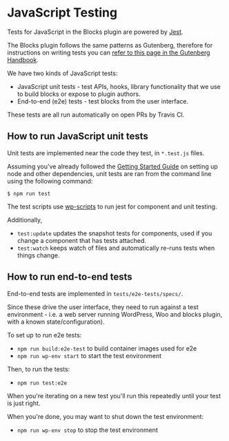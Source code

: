 # JavaScript Testing

Tests for JavaScript in the Blocks plugin are powered by [Jest](https://jestjs.io/).

The Blocks plugin follows the same patterns as Gutenberg, therefore for instructions on writing tests you can [refer to this page in the Gutenberg Handbook](https://developer.wordpress.org/block-editor/contributors/develop/testing-overview/).

We have two kinds of JavaScript tests:

- JavaScript unit tests - test APIs, hooks, library functionality that we use to build blocks or expose to plugin authors.
- End-to-end (e2e) tests - test blocks from the user interface. 

These tests are all run automatically on open PRs by Travis CI.

## How to run JavaScript unit tests

Unit tests are implemented near the code they test, in `*.test.js` files.

Assuming you've already followed the [Getting Started Guide](getting-started.md) on setting up node and other dependencies, unit tests are ran from the command line using the following command:

```
$ npm run test
```

The test scripts use [wp-scripts](https://github.com/WordPress/gutenberg/tree/master/packages/scripts) to run jest for component and unit testing.

Additionally,

-   `test:update` updates the snapshot tests for components, used if you change a component that has tests attached.
-   `test:watch` keeps watch of files and automatically re-runs tests when things change.

## How to run end-to-end tests

End-to-end tests are implemented in `tests/e2e-tests/specs/`.

Since these drive the user interface, they need to run against a test environment - i.e. a web server running WordPress, Woo and blocks plugin, with a known state/configuration). 

To set up to run e2e tests:

- `npm run build:e2e-test` to build container images used for e2e
- `npm run wp-env start` to start the test environment

Then, to run the tests:

- `npm run test:e2e` 

When you're iterating on a new test you'll run this repeatedly until your test is just right.

When you're done, you may want to shut down the test environment:

- `npm run wp-env stop` to stop the test environment


